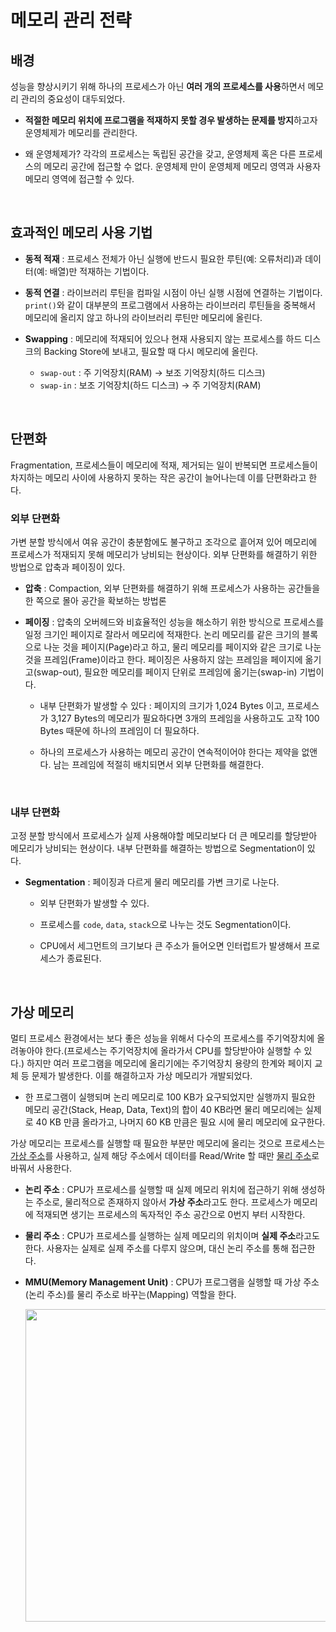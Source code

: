# 메모리 관리 전략

## 배경

성능을 향상시키기 위해 하나의 프로세스가 아닌 **여러 개의 프로세스를 사용**하면서 메모리 관리의 중요성이 대두되었다.

- **적절한 메모리 위치에 프로그램을 적재하지 못할 경우 발생하는 문제를 방지**하고자 운영체제가 메모리를 관리한다.

- 왜 운영체제가? 각각의 프로세스는 독립된 공간을 갖고, 운영체제 혹은 다른 프로세스의 메모리 공간에 접근할 수 없다. 운영체제 만이 운영체제 메모리 영역과 사용자 메모리 영역에 접근할 수 있다.

&nbsp;
## 효과적인 메모리 사용 기법

- **동적 적재** : 프로세스 전체가 아닌 실행에 반드시 필요한 루틴(예: 오류처리)과 데이터(예: 배열)만 적재하는 기법이다.

- **동적 연결** : 라이브러리 루틴을 컴파일 시점이 아닌 실행 시점에 연결하는 기법이다. `print()`와 같이 대부분의 프로그램에서 사용하는 라이브러리 루틴들을 중복해서 메모리에 올리지 않고 하나의 라이브러리 루틴만 메모리에 올린다.

- **Swapping** : 메모리에 적재되어 있으나 현재 사용되지 않는 프로세스를 하드 디스크의 Backing Store에 보내고, 필요할 때 다시 메모리에 올린다.

    - `swap-out` : 주 기억장치(RAM) → 보조 기억장치(하드 디스크)
    - `swap-in` : 보조 기억장치(하드 디스크) → 주 기억장치(RAM)

&nbsp;
## 단편화

Fragmentation, 프로세스들이 메모리에 적재, 제거되는 일이 반복되면 프로세스들이 차지하는 메모리 사이에 사용하지 못하는 작은 공간이 늘어나는데 이를 단편화라고 한다.

### 외부 단편화

가변 분할 방식에서 여유 공간이 충분함에도 불구하고 조각으로 흩어져 있어 메모리에 프로세스가 적재되지 못해 메모리가 낭비되는 현상이다. 외부 단편화를 해결하기 위한 방법으로 압축과 페이징이 있다.

- **압축** : Compaction, 외부 단편화를 해결하기 위해 프로세스가 사용하는 공간들을 한 쪽으로 몰아 공간을 확보하는 방법론

- **페이징** : 압축의 오버헤드와 비효율적인 성능을 해소하기 위한 방식으로 프로세스를 일정 크기인 페이지로 잘라서 메모리에 적재한다. 논리 메모리를 같은 크기의 블록으로 나눈 것을 페이지(Page)라고 하고, 물리 메모리를 페이지와 같은 크기로 나눈 것을 프레임(Frame)이라고 한다. 페이징은 사용하지 않는 프레임을 페이지에 옮기고(swap-out), 필요한 메모리를 페이지 단위로 프레임에 옮기는(swap-in) 기법이다.

    - 내부 단편화가 발생할 수 있다 : 페이지의 크기가 1,024 Bytes 이고, 프로세스가 3,127 Bytes의 메모리가 필요하다면 3개의 프레임을 사용하고도 고작 100 Bytes 때문에 하나의 프레임이 더 필요하다.

    - 하나의 프로세스가 사용하는 메모리 공간이 연속적이어야 한다는 제약을 없앤다. 남는 프레임에 적절히 배치되면서 외부 단편화를 해결한다.

&nbsp;
### 내부 단편화

고정 분할 방식에서 프로세스가 실제 사용해야할 메모리보다 더 큰 메모리를 할당받아 메모리가 낭비되는 현상이다. 내부 단편화를 해결하는 방법으로 Segmentation이 있다.

- **Segmentation** : 페이징과 다르게 물리 메모리를 가변 크기로 나눈다.

    - 외부 단편화가 발생할 수 있다.

    - 프로세스를 `code`, `data`, `stack`으로 나누는 것도 Segmentation이다.

    - CPU에서 세그먼트의 크기보다 큰 주소가 들어오면 인터럽트가 발생해서 프로세스가 종료된다.

&nbsp;
## 가상 메모리

멀티 프로세스 환경에서는 보다 좋은 성능을 위해서 다수의 프로세스를 주기억장치에 올려놓아야 한다.(프로세스는 주기억장치에 올라가서 CPU를 할당받아야 실행할 수 있다.) 하지만 여러 프로그램을 메모리에 올리기에는 주기억장치 용량의 한계와 페이지 교체 등 문제가 발생한다. 이를 해결하고자 가상 메모리가 개발되었다.

- 한 프로그램이 실행되며 논리 메모리로 100 KB가 요구되었지만 실행까지 필요한 메모리 공간(Stack, Heap, Data, Text)의 합이 40 KB라면 물리 메모리에는 실제로 40 KB 만큼 올라가고, 나머지 60 KB 만큼은 필요 시에 물리 메모리에 요구한다.

가상 메모리는 프로세스를 실행할 때  필요한 부분만 메모리에 올리는 것으로 프로세스는 [가상 주소](%E1%84%86%E1%85%A6%E1%84%86%E1%85%A9%E1%84%85%E1%85%B5%20%E1%84%80%E1%85%AA%E1%86%AB%E1%84%85%E1%85%B5%20%E1%84%8C%E1%85%A5%E1%86%AB%E1%84%85%E1%85%A3%E1%86%A8%20f3637104716f4e27b0208263406abcff.md)를 사용하고, 실제 해당 주소에서 데이터를 Read/Write 할 때만 [물리 주소](%E1%84%86%E1%85%A6%E1%84%86%E1%85%A9%E1%84%85%E1%85%B5%20%E1%84%80%E1%85%AA%E1%86%AB%E1%84%85%E1%85%B5%20%E1%84%8C%E1%85%A5%E1%86%AB%E1%84%85%E1%85%A3%E1%86%A8%20f3637104716f4e27b0208263406abcff.md)로 바꿔서 사용한다.

- **논리 주소** : CPU가 프로세스를 실행할 때 실제 메모리 위치에 접근하기 위해 생성하는 주소로, 물리적으로 존재하지 않아서 **가상 주소**라고도 한다. 프로세스가 메모리에 적재되면 생기는 프로세스의 독자적인 주소 공간으로 0번지 부터 시작한다.

- **물리 주소** : CPU가 프로세스를 실행하는 실제 메모리의 위치이며 **실제 주소**라고도 한다. 사용자는 실제로 실제 주소를 다루지 않으며, 대신 논리 주소를 통해 접근한다.

- **MMU(Memory Management Unit)** : CPU가 프로그램을 실행할 때 가상 주소(논리 주소)를 물리 주소로 바꾸는(Mapping) 역할을 한다.

    <img src="https://user-images.githubusercontent.com/61190690/166915945-31665c82-055b-4f51-972d-f7db3f788863.png" width="500">